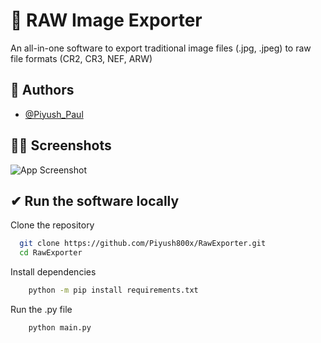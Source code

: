 
# 📸 RAW Image Exporter

An all-in-one software to export traditional image files (.jpg, .jpeg) to raw file formats (CR2, CR3, NEF, ARW)


## 🧑 Authors

- [@Piyush_Paul](https://github.com/Piyush800x/)
## 🐱‍👤 Screenshots

![App Screenshot](https://github.com/Piyush800x/RawExporter/blob/master/assets/RIE.jpg)


## ✔ Run the software locally

Clone the repository
```bash
  git clone https://github.com/Piyush800x/RawExporter.git
  cd RawExporter
```

Install dependencies
```bash
    python -m pip install requirements.txt
```

Run the .py file
```bash
    python main.py
```
    
